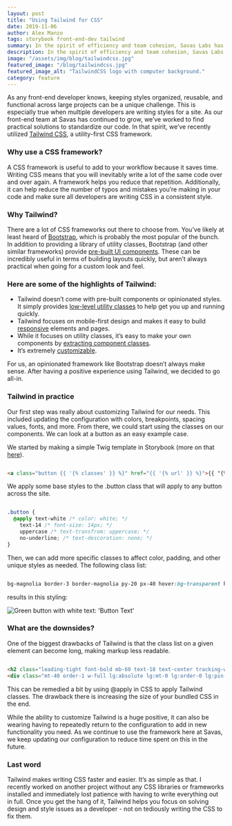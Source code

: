 ```yaml
---
layout: post
title: "Using Tailwind for CSS"
date: 2019-11-06
author: Alex Manzo
tags: storybook front-end-dev tailwind
summary: In the spirit of efficiency and team cohesion, Savas Labs has recently utilized Tailwind CSS, a utility-first CSS framework. This has proven especially useful in keeping styles organized, reusable, and functional across projects even with multiple developers and writing styles. This is how we did it.
description: In the spirit of efficiency and team cohesion, Savas Labs has recently utilized Tailwind CSS, a utility-first CSS framework. This has proven especially useful in keeping styles organized, reusable, and functional across projects even with multiple developers and writing styles. This is how we did it.
image: "/assets/img/blog/tailwindcss.jpg"
featured_image: "/blog/tailwindcss.jpg"
featured_image_alt: "TailwindCSS logo with computer background."
category: feature
---
```


As any front-end developer knows, keeping styles organized, reusable, and functional across large projects can be a unique challenge. This is especially true when multiple developers are writing styles for a site. As our front-end team at Savas has continued to grow, we’ve worked to find practical solutions to standardize our code. In that spirit, we’ve recently utilized [Tailwind CSS](https://tailwindcss.com/), a utility-first CSS framework.

### Why use a CSS framework?
A CSS framework is useful to add to your workflow because it saves time. Writing CSS means that you will inevitably write a lot of the same code over and over again. A framework helps you reduce that repetition. Additionally, it can help reduce the number of typos and mistakes you’re making in your code and make sure all developers are writing CSS in a consistent style.

### Why Tailwind?
There are a lot of CSS frameworks out there to choose from. You’ve likely at least heard of [Bootstrap](https://getbootstrap.com/), which is probably the most popular of the bunch. In addition to providing a library of utility classes, Bootstrap (and other similar frameworks) provide [pre-built UI components](https://getbootstrap.com/docs/4.3/components). These can be incredibly useful in terms of building layouts quickly, but aren’t always practical when going for a custom look and feel.

### Here are some of the highlights of Tailwind:
- Tailwind doesn’t come with pre-built components or opinionated styles. It simply provides [low-level utility classes](https://tailwindcss.com/docs/configuration/) to help get you up and running quickly.
- Tailwind focuses on mobile-first design and makes it easy to build [responsive](https://tailwindcss.com/docs/responsive-design) elements and pages.
- While it focuses on utility classes, it’s easy to make your own components by [extracting component classes](https://tailwindcss.com/docs/extracting-components/).
- It’s extremely [customizable](https://getbootstrap.com/docs/4.3/components).

For us, an opinionated framework like Bootstrap doesn’t always make sense. After having a positive experience using Tailwind, we decided to go all-in.

### Tailwind in practice
Our first step was really about customizing Tailwind for our needs. This included updating the configuration with colors, breakpoints, spacing values, fonts, and more. From there, we could start using the classes on our components. We can look at a button as an easy example case.

We started by making a simple Twig template in Storybook (more on that [here](https://savaslabs.com/2019/10/11/storybook-pt-1.html)).

```html

<a class="button {{ '{% classes' }} %}" href="{{ '{% url' }} %}">{{ "{% text " }}%}</a>

```

We apply some base styles to the .button class that will apply to any button across the site.

```css

.button {
  @apply text-white /* color: white; */
    text-14 /* font-size: 14px; */
    uppercase /* text-transfrom: uppercase; */
    no-underline; /* text-descoration: none; */
}
```

Then, we can add more specific classes to affect color, padding, and other unique styles as needed. The following class list:

```css

bg-magnolia border-3 border-magnolia py-20 px-40 hover:bg-transparent hover:text-magnolia

```

results in this styling:

<div class="blog-image">
<img alt="Green button with white text: 'Button Text'" src="/assets/img/blog/tailwindbutton.png">
</div>

### What are the downsides?
One of the biggest drawbacks of Tailwind is that the class list on a given element can become long, making markup less readable.

```html

<h2 class="leading-tight font-bold mb-60 text-18 text-center tracking-wide uppercase"></h2>
<div class="mt-40 order-1 w-full lg:absolute lg:mt-0 lg:order-0 lg:pin-r lg:pin-t lg:w-auto"></div>

```

This can be remedied a bit by using @apply in CSS to apply Tailwind classes. The drawback there is increasing the size of your bundled CSS in the end.

While the ability to customize Tailwind is a huge positive, it can also be wearing having to repeatedly return to the configuration to add in new functionality you need. As we continue to use the framework here at Savas, we keep updating our configuration to reduce time spent on this in the future.

### Last word
Tailwind makes writing CSS faster and easier. It’s as simple as that. I recently worked on another project without any CSS libraries or frameworks installed and immediately lost patience with having to write everything out in full. Once you get the hang of it, Tailwind helps you focus on solving design and style issues as a developer - not on tediously writing the CSS to fix them.

